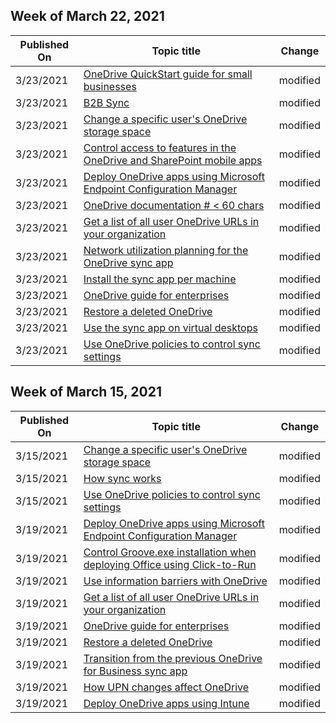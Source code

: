 <!-- This file is generated automatically each week. Changes made to this file will be overwritten.-->



## Week of March 22, 2021


| Published On |Topic title | Change |
|------|------------|--------|
| 3/23/2021 | [OneDrive QuickStart guide for small businesses](/OneDrive/one-drive-quickstart-small-business) | modified |
| 3/23/2021 | [B2B Sync](/OneDrive/b2b-sync) | modified |
| 3/23/2021 | [Change a specific user's OneDrive storage space](/OneDrive/change-user-storage) | modified |
| 3/23/2021 | [Control access to features in the OneDrive and SharePoint mobile apps](/OneDrive/control-access-to-mobile-app-features) | modified |
| 3/23/2021 | [Deploy OneDrive apps using Microsoft Endpoint Configuration Manager](/OneDrive/deploy-on-windows) | modified |
| 3/23/2021 | [OneDrive documentation # < 60 chars](/OneDrive/index) | modified |
| 3/23/2021 | [Get a list of all user OneDrive URLs in your organization](/OneDrive/list-onedrive-urls) | modified |
| 3/23/2021 | [Network utilization planning for the OneDrive sync app](/OneDrive/network-utilization-planning) | modified |
| 3/23/2021 | [Install the sync app per machine](/OneDrive/per-machine-installation) | modified |
| 3/23/2021 | [OneDrive guide for enterprises](/OneDrive/plan-onedrive-enterprise) | modified |
| 3/23/2021 | [Restore a deleted OneDrive](/OneDrive/restore-deleted-onedrive) | modified |
| 3/23/2021 | [Use the sync app on virtual desktops](/OneDrive/sync-vdi-support) | modified |
| 3/23/2021 | [Use OneDrive policies to control sync settings](/OneDrive/use-group-policy) | modified |


## Week of March 15, 2021


| Published On |Topic title | Change |
|------|------------|--------|
| 3/15/2021 | [Change a specific user's OneDrive storage space](/OneDrive/change-user-storage) | modified |
| 3/15/2021 | [How sync works](/OneDrive/sync-process) | modified |
| 3/15/2021 | [Use OneDrive policies to control sync settings](/OneDrive/use-group-policy) | modified |
| 3/19/2021 | [Deploy OneDrive apps using Microsoft Endpoint Configuration Manager](/OneDrive/deploy-on-windows) | modified |
| 3/19/2021 | [Control Groove.exe installation when deploying Office using Click-to-Run](/OneDrive/exclude-or-uninstall-previous-sync-client) | modified |
| 3/19/2021 | [Use information barriers with OneDrive](/OneDrive/information-barriers) | modified |
| 3/19/2021 | [Get a list of all user OneDrive URLs in your organization](/OneDrive/list-onedrive-urls) | modified |
| 3/19/2021 | [OneDrive guide for enterprises](/OneDrive/plan-onedrive-enterprise) | modified |
| 3/19/2021 | [Restore a deleted OneDrive](/OneDrive/restore-deleted-onedrive) | modified |
| 3/19/2021 | [Transition from the previous OneDrive for Business sync app](/OneDrive/transition-from-previous-sync-client) | modified |
| 3/19/2021 | [How UPN changes affect OneDrive](/OneDrive/upn-changes) | modified |
| 3/19/2021 | [Deploy OneDrive apps using Intune](/OneDrive/deploy-intune) | modified |
